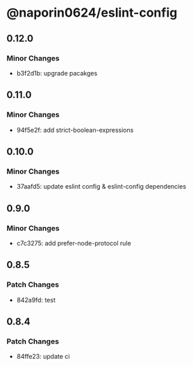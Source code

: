 # @naporin0624/eslint-config

## 0.12.0

### Minor Changes

- b3f2d1b: upgrade pacakges

## 0.11.0

### Minor Changes

- 94f5e2f: add strict-boolean-expressions

## 0.10.0

### Minor Changes

- 37aafd5: update eslint config & eslint-config dependencies

## 0.9.0

### Minor Changes

- c7c3275: add prefer-node-protocol rule

## 0.8.5

### Patch Changes

- 842a9fd: test

## 0.8.4

### Patch Changes

- 84ffe23: update ci
